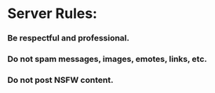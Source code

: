 # Server Rules:

### Be respectful and professional.

### Do not spam messages, images, emotes, links, etc.

### Do not post NSFW content.